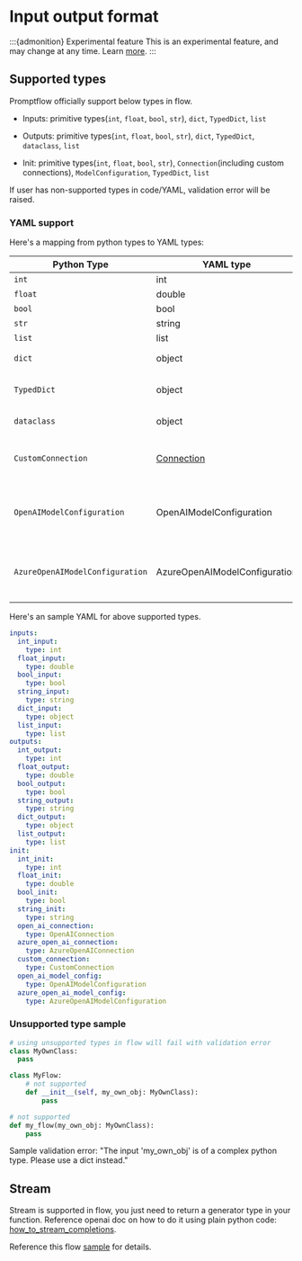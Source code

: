 # Input output format

:::{admonition} Experimental feature
This is an experimental feature, and may change at any time. Learn [more](../faq.md#stable-vs-experimental).
:::

## Supported types

Promptflow officially support below types in flow.

- Inputs: primitive types(`int`, `float`, `bool`, `str`), `dict`, `TypedDict`, `list`

- Outputs: primitive types(`int`, `float`, `bool`, `str`), `dict`, `TypedDict`, `dataclass`, `list`

- Init: primitive types(`int`, `float`, `bool`, `str`), `Connection`(including custom connections), `ModelConfiguration`, `TypedDict`, `list`

If user has non-supported types in code/YAML, validation error will be raised.

### YAML support

Here's a mapping from python types to YAML types:

Python Type | YAML type | Description
---------|----------| ----------
 `int` | int | Integer type 
 `float` | double | Double type
 `bool` | bool | Boolean type
 `str` | string | String type
 `list` | list | List type
 `dict` | object | Dictionary type
 `TypedDict` | object | Typed dictionary type
 `dataclass` | object | Data class type
 `CustomConnection` | [Connection](../../concepts/concept-connections.md) | Connection type, will be handled specially
 `OpenAIModelConfiguration` | OpenAIModelConfiguration | Model configuration type, will be handled specially
 `AzureOpenAIModelConfiguration` | AzureOpenAIModelConfiguration | Model configuration type, will be handled specially

Here's an sample YAML for above supported types.

```yaml
inputs:
  int_input:
    type: int
  float_input:
    type: double
  bool_input:
    type: bool
  string_input:
    type: string
  dict_input:
    type: object
  list_input:
    type: list
outputs:
  int_output:
    type: int
  float_output:
    type: double
  bool_output:
    type: bool
  string_output:
    type: string
  dict_output:
    type: object
  list_output:
    type: list
init:
  int_init:
    type: int
  float_init:
    type: double
  bool_init:
    type: bool
  string_init:
    type: string
  open_ai_connection:
    type: OpenAIConnection
  azure_open_ai_connection:
    type: AzureOpenAIConnection
  custom_connection:
    type: CustomConnection
  open_ai_model_config:
    type: OpenAIModelConfiguration
  azure_open_ai_model_config:
    type: AzureOpenAIModelConfiguration
```

### Unsupported type sample

```python
# using unsupported types in flow will fail with validation error
class MyOwnClass:
  pass

class MyFlow:
    # not supported
    def __init__(self, my_own_obj: MyOwnClass):
        pass

# not supported
def my_flow(my_own_obj: MyOwnClass):
    pass
```

Sample validation error: "The input 'my_own_obj' is of a complex python type. Please use a dict instead."



## Stream

Stream is supported in flow, you just need to return a generator type in your function.
Reference openai doc on how to do it using plain python code: [how_to_stream_completions](https://cookbook.openai.com/examples/how_to_stream_completions).

Reference this flow [sample](https://microsoft.github.io/promptflow/tutorials/stream-flex-flow.html) for details.